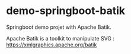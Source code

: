 # demo-springboot-batik

Springboot demo projet with Apache Batik.

Apache Batik is a toolkit to manipulate SVG : https://xmlgraphics.apache.org/batik

